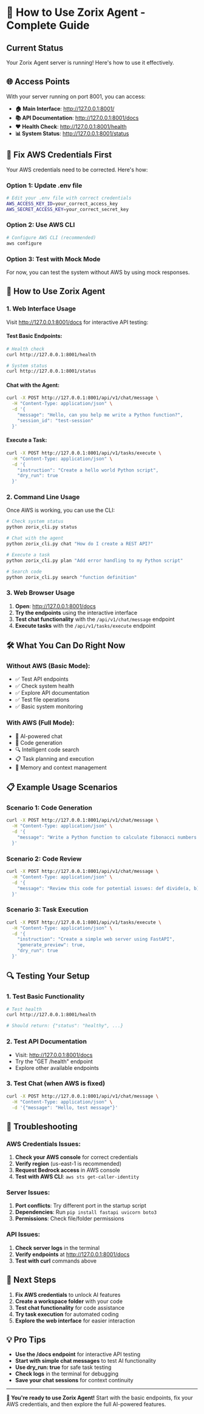 # 🚀 How to Use Zorix Agent - Complete Guide

## Current Status
Your Zorix Agent server is running! Here's how to use it effectively.

## 🌐 Access Points

With your server running on port 8001, you can access:

- **🏠 Main Interface**: http://127.0.0.1:8001/
- **📚 API Documentation**: http://127.0.0.1:8001/docs
- **❤️ Health Check**: http://127.0.0.1:8001/health
- **📊 System Status**: http://127.0.0.1:8001/status

## 🔧 Fix AWS Credentials First

Your AWS credentials need to be corrected. Here's how:

### Option 1: Update .env file
```bash
# Edit your .env file with correct credentials
AWS_ACCESS_KEY_ID=your_correct_access_key
AWS_SECRET_ACCESS_KEY=your_correct_secret_key
```

### Option 2: Use AWS CLI
```bash
# Configure AWS CLI (recommended)
aws configure
```

### Option 3: Test with Mock Mode
For now, you can test the system without AWS by using mock responses.

## 🎯 How to Use Zorix Agent

### 1. Web Interface Usage

Visit http://127.0.0.1:8001/docs for interactive API testing:

#### Test Basic Endpoints:
```bash
# Health check
curl http://127.0.0.1:8001/health

# System status  
curl http://127.0.0.1:8001/status
```

#### Chat with the Agent:
```bash
curl -X POST http://127.0.0.1:8001/api/v1/chat/message \
  -H "Content-Type: application/json" \
  -d '{
    "message": "Hello, can you help me write a Python function?",
    "session_id": "test-session"
  }'
```

#### Execute a Task:
```bash
curl -X POST http://127.0.0.1:8001/api/v1/tasks/execute \
  -H "Content-Type: application/json" \
  -d '{
    "instruction": "Create a hello world Python script",
    "dry_run": true
  }'
```

### 2. Command Line Usage

Once AWS is working, you can use the CLI:

```bash
# Check system status
python zorix_cli.py status

# Chat with the agent
python zorix_cli.py chat "How do I create a REST API?"

# Execute a task
python zorix_cli.py plan "Add error handling to my Python script"

# Search code
python zorix_cli.py search "function definition"
```

### 3. Web Browser Usage

1. **Open**: http://127.0.0.1:8001/docs
2. **Try the endpoints** using the interactive interface
3. **Test chat functionality** with the `/api/v1/chat/message` endpoint
4. **Execute tasks** with the `/api/v1/tasks/execute` endpoint

## 🛠️ What You Can Do Right Now

### Without AWS (Basic Mode):
- ✅ Test API endpoints
- ✅ Check system health
- ✅ Explore API documentation
- ✅ Test file operations
- ✅ Basic system monitoring

### With AWS (Full Mode):
- 🤖 AI-powered chat
- 📝 Code generation
- 🔍 Intelligent code search
- 📋 Task planning and execution
- 🧠 Memory and context management

## 📋 Example Usage Scenarios

### Scenario 1: Code Generation
```bash
curl -X POST http://127.0.0.1:8001/api/v1/chat/message \
  -H "Content-Type: application/json" \
  -d '{
    "message": "Write a Python function to calculate fibonacci numbers with memoization"
  }'
```

### Scenario 2: Code Review
```bash
curl -X POST http://127.0.0.1:8001/api/v1/chat/message \
  -H "Content-Type: application/json" \
  -d '{
    "message": "Review this code for potential issues: def divide(a, b): return a/b"
  }'
```

### Scenario 3: Task Execution
```bash
curl -X POST http://127.0.0.1:8001/api/v1/tasks/execute \
  -H "Content-Type: application/json" \
  -d '{
    "instruction": "Create a simple web server using FastAPI",
    "generate_preview": true,
    "dry_run": true
  }'
```

## 🔍 Testing Your Setup

### 1. Test Basic Functionality
```bash
# Test health
curl http://127.0.0.1:8001/health

# Should return: {"status": "healthy", ...}
```

### 2. Test API Documentation
- Visit: http://127.0.0.1:8001/docs
- Try the "GET /health" endpoint
- Explore other available endpoints

### 3. Test Chat (when AWS is fixed)
```bash
curl -X POST http://127.0.0.1:8001/api/v1/chat/message \
  -H "Content-Type: application/json" \
  -d '{"message": "Hello, test message"}'
```

## 🚨 Troubleshooting

### AWS Credentials Issues:
1. **Check your AWS console** for correct credentials
2. **Verify region** (us-east-1 is recommended)
3. **Request Bedrock access** in AWS console
4. **Test with AWS CLI**: `aws sts get-caller-identity`

### Server Issues:
1. **Port conflicts**: Try different port in the startup script
2. **Dependencies**: Run `pip install fastapi uvicorn boto3`
3. **Permissions**: Check file/folder permissions

### API Issues:
1. **Check server logs** in the terminal
2. **Verify endpoints** at http://127.0.0.1:8001/docs
3. **Test with curl** commands above

## 🎯 Next Steps

1. **Fix AWS credentials** to unlock AI features
2. **Create a workspace folder** with your code
3. **Test chat functionality** for code assistance
4. **Try task execution** for automated coding
5. **Explore the web interface** for easier interaction

## 💡 Pro Tips

- **Use the /docs endpoint** for interactive API testing
- **Start with simple chat messages** to test AI functionality
- **Use dry_run: true** for safe task testing
- **Check logs** in the terminal for debugging
- **Save your chat sessions** for context continuity

---

**🎉 You're ready to use Zorix Agent!** Start with the basic endpoints, fix your AWS credentials, and then explore the full AI-powered features.